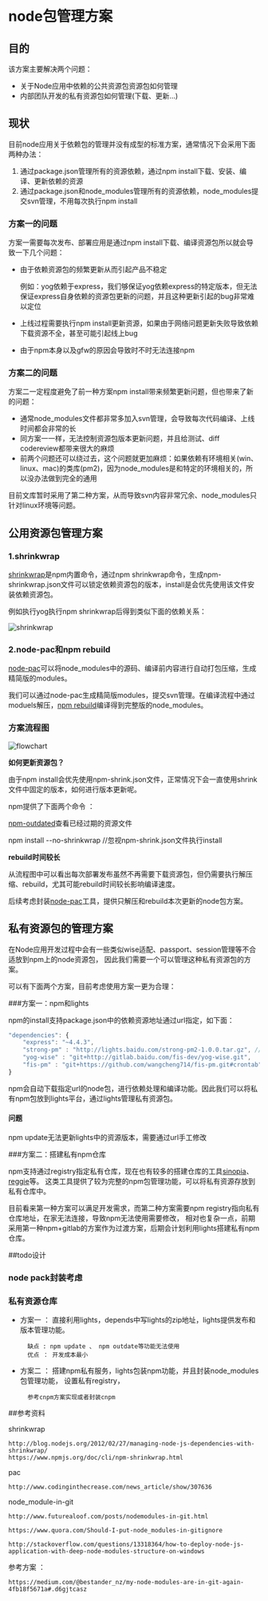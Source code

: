 
# node包管理方案

## 目的

该方案主要解决两个问题：

* 关于Node应用中依赖的公共资源包资源包如何管理
* 内部团队开发的私有资源包如何管理(下载、更新...)

## 现状

目前node应用关于依赖包的管理并没有成型的标准方案，通常情况下会采用下面两种办法：

1. 通过package.json管理所有的资源依赖，通过npm install下载、安装、编译、更新依赖的资源
1. 通过package.json和node_modules管理所有的资源依赖，node_modules提交svn管理，不用每次执行npm install

### 方案一的问题

方案一需要每次发布、部署应用是通过npm install下载、编译资源包所以就会导致一下几个问题：

* 由于依赖资源包的频繁更新从而引起产品不稳定

    例如：yog依赖于express，我们够保证yog依赖express的特定版本，但无法保证express自身依赖的资源包更新的问题，并且这种更新引起的bug非常难以定位

* 上线过程需要执行npm install更新资源，如果由于网络问题更新失败导致依赖下载资源不全，甚至可能引起线上bug

* 由于npm本身以及gfw的原因会导致时不时无法连接npm

### 方案二的问题

方案二一定程度避免了前一种方案npm install带来频繁更新问题，但也带来了新的问题：

* 通常node_modules文件都非常多加入svn管理，会导致每次代码编译、上线时间都会非常的长
* 同方案一一样，无法控制资源包版本更新问题，并且给测试、diff codereview都带来很大的麻烦
* 前两个问题还可以绕过去，这个问题就更加麻烦：如果依赖有环境相关(win、linux、mac)的类库(pm2)，因为node_modules是和特定的环境相关的，所以没办法做到完全的通用

目前文库暂时采用了第二种方案，从而导致svn内容非常冗余、node_modules只针对linux环境等问题。

## 公用资源包管理方案

### 1.shrinkwrap

[shrinkwrap](https://www.npmjs.org/doc/cli/npm-shrinkwrap.html)是npm内置命令，通过npm shrinkwrap命令，生成npm-shrinkwrap.json文件可以锁定依赖资源包的版本，install是会优先使用该文件安装依赖资源包。

例如执行yog执行npm shrinkwrap后得到类似下面的依赖关系：

![shrinkwrap](./image/npm-shrinkwrap.png)

### 2.node-pac和npm rebuild

[node-pac](https://github.com/mikefrey/node-pac)可以将node_modules中的源码、编译前内容进行自动打包压缩，生成精简版的modules。

我们可以通过node-pac生成精简版modules，提交svn管理。在编译流程中通过moduels解压，[npm rebuild](https://www.npmjs.org/doc/cli/npm-rebuild.html)编译得到完整版的node_modules。

### 方案流程图

![flowchart](./image/node-modules.png)


**如何更新资源包？**

由于npm install会优先使用npm-shrink.json文件，正常情况下会一直使用shrink文件中固定的版本，如何进行版本更新呢。

npm提供了下面两个命令 ：

[npm-outdated](https://www.npmjs.org/doc/cli/npm-outdated.html)查看已经过期的资源文件

npm install --no-shrinkwrap //忽视npm-shrink.json文件执行install

**rebuild时间较长**

从流程图中可以看出每次部署发布虽然不再需要下载资源包，但仍需要执行解压缩、rebuild，尤其可能rebuild时间较长影响编译速度。

后续考虑封装[node-pac](https://github.com/mikefrey/node-pac)工具，提供只解压和rebuild本次更新的node包方案。

## 私有资源包的管理方案

在Node应用开发过程中会有一些类似wise适配、passport、session管理等不合适放到npm上的node资源包，
因此我们需要一个可以管理这种私有资源包的方案。

可以有下面两个方案，目前考虑使用方案一更为合理：

###方案一：npm和lights

npm的install支持package.json中的依赖资源地址通过url指定，如下面：

```javascript
"dependencies": {
    "express": "~4.4.3",
    "strong-pm" : "http://lights.baidu.com/strong-pm2-1.0.0.tar.gz", //指定gz包
    "yog-wise" : "git+http://gitlab.baidu.com/fis-dev/yog-wise.git",
    "fis-pm" : "git+https://github.com/wangcheng714/fis-pm.git#crontab" //指定crontab分支
}
```

npm会自动下载指定url的node包，进行依赖处理和编译功能。因此我们可以将私有npm包放到lights平台，通过lights管理私有资源包。

#### 问题

npm update无法更新lights中的资源版本，需要通过url手工修改

###方案二：搭建私有npm仓库

npm支持通过registry指定私有仓库，现在也有较多的搭建仓库的工具[sinopia](https://github.com/rlidwka/sinopia)、[reggie](https://github.com/mbrevoort/node-reggie)等。
这类工具提供了较为完整的npm包管理功能，可以将私有资源存放到私有仓库中。


目前看来第一种方案可以满足开发需求，而第二种方案需要npm registry指向私有仓库地址，在家无法连接，导致npm无法使用需要修改，
相对也复杂一点，前期采用第一种npm+gitlab的方案作为过渡方案，后期会计划利用lights搭建私有npm仓库。

##todo设计

### node pack封装考虑

### 私有资源仓库

* 方案一 ： 直接利用lights，depends中写lights的zip地址，lights提供发布和版本管理功能。

        缺点 : npm update 、 npm outdate等功能无法使用
        优点 ： 开发成本最小

* 方案二 ： 搭建npm私有服务，lights包装npm功能，并且封装node_modules包管理功能， 设置私有registry，

        参考cnpm方案实现或者封装cnpm




##参考资料

shrinkwrap

    http://blog.nodejs.org/2012/02/27/managing-node-js-dependencies-with-shrinkwrap/
    https://www.npmjs.org/doc/cli/npm-shrinkwrap.html

pac

    http://www.codinginthecrease.com/news_article/show/307636

node_module-in-git

    http://www.futurealoof.com/posts/nodemodules-in-git.html

    https://www.quora.com/Should-I-put-node_modules-in-gitignore

    http://stackoverflow.com/questions/13318364/how-to-deploy-node-js-application-with-deep-node-modules-structure-on-windows

参考方案 ：

    https://medium.com/@bestander_nz/my-node-modules-are-in-git-again-4fb18f5671a#.d6gjtcasz
